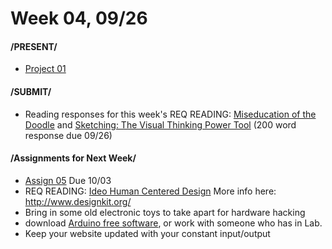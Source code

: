 # Week 04, 09/26

#### /PRESENT/

* [Project 01](creative_process.md) 

#### /SUBMIT/

* Reading responses for this week's REQ READING: [Miseducation of the Doodle](https://alistapart.com/article/the-miseducation-of-the-doodle) and [Sketching: The Visual Thinking Power Tool](https://alistapart.com/article/sketching-the-visual-thinking-power-tool)
  (200 word response due 09/26)

#### /Assignments for Next Week/

* [Assign 05](lasercut.md) Due 10/03
* REQ READING: [Ideo Human Centered Design](https://drive.google.com/file/d/187hYjorIpv2Xf7bAYMwlq7lHGVv9USq3/view?usp=sharing) More info here: http://www.designkit.org/
* Bring in some old electronic toys to take apart for hardware hacking
* download [Arduino free software](https://www.arduino.cc/en/Main/Software), or work with someone who has in Lab. 
* Keep your website updated with your constant input/output 
